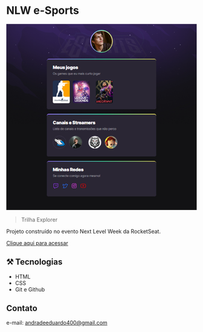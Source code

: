 # NLW e-Sports 
![preview](./.github/preview.png)

>Trilha Explorer

Projeto construído no evento Next Level Week da RocketSeat.

[Clique aqui para acessar](https://github.com/EduardooAndrade)






##  ⚒️ Tecnologias

- HTML
- CSS
- Git e Github



## Contato 

e-mail: andradeeduardo400@gmail.com